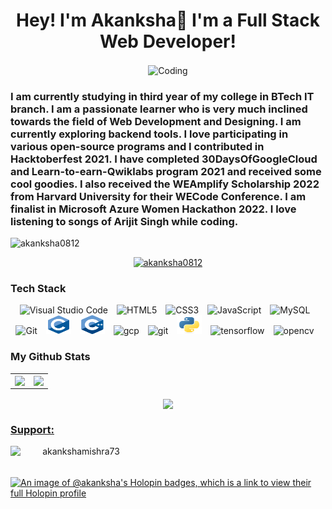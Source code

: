  <h1 align="center">Hey! I'm Akanksha👋  I'm a Full Stack Web Developer!</h1> 

<p align="center">
  <img align="center"  alt="Coding" width="300" src="https://cdn.dribbble.com/users/2704414/screenshots/7466903/media/b08ab576316bd4582fef189f471cd9e5.gif">
</p>

<h3> I am currently studying in third year of my college in BTech IT branch. I am a passionate learner who is very much inclined towards the field of Web Development and Designing. I am currently exploring backend tools. I love participating in various open-source programs and I contributed in Hacktoberfest 2021. I have completed 30DaysOfGoogleCloud and Learn-to-earn-Qwiklabs program 2021 and received some cool goodies. I also received the WEAmplify Scholarship 2022 from Harvard University for their WECode Conference. I am finalist in Microsoft Azure Women Hackathon 2022. I love listening to songs of Arijit Singh while coding.</h3>

<p align="left"> <img src="https://komarev.com/ghpvc/?username=akanksha0812&label=Profile%20views&color=0e75b6&style=flat" alt="akanksha0812" /> </p>

<p align="center"> <a href="https://github.com/ryo-ma/github-profile-trophy"><img src="https://github-profile-trophy.vercel.app/?username=akanksha0812" alt="akanksha0812" /></a> </p>

<h3> Tech Stack </h3>
<p align="center">
<img  alt="Visual Studio Code" height="30" width="40" src="https://cdn.jsdelivr.net/gh/devicons/devicon/icons/vscode/vscode-original.svg" style="padding-right:10px;" />
<img alt="HTML5" height="30" width="40" src="https://cdn.jsdelivr.net/gh/devicons/devicon/icons/html5/html5-original.svg" style="padding-right:10px;" />
<img alt="CSS3" height="30" width="40" src="https://cdn.jsdelivr.net/gh/devicons/devicon/icons/css3/css3-original.svg" style="padding-right:10px;" />
<img  alt="JavaScript" height="30" width="40" src="https://cdn.jsdelivr.net/gh/devicons/devicon/icons/javascript/javascript-original.svg" style="padding-right:10px;" />
<img  alt="MySQL" height="30" width="40" src="https://cdn.jsdelivr.net/gh/devicons/devicon/icons/mysql/mysql-original.svg" style="padding-right:10px;" />
<img  alt="Git" height="30" width="40" src="https://cdn.jsdelivr.net/gh/devicons/devicon/icons/git/git-original.svg" style="padding-right:10px;" />
<img  alt="c" height="30" width="40" src="https://raw.githubusercontent.com/devicons/devicon/master/icons/c/c-original.svg" style="padding-right:10px;" />
<img  alt="cplusplus" height="30" width="40" src="https://raw.githubusercontent.com/devicons/devicon/master/icons/cplusplus/cplusplus-original.svg" style="padding-right:10px;" />
<img  alt="gcp" height="30" width="40" src="https://www.vectorlogo.zone/logos/google_cloud/google_cloud-icon.svg" style="padding-right:10px;" />
<img  alt="git" height="30" width="40" src="https://www.vectorlogo.zone/logos/git-scm/git-scm-icon.svg" style="padding-right:10px;" />
<img alt="python" height="30" width="40" src="https://raw.githubusercontent.com/devicons/devicon/master/icons/python/python-original.svg" style="padding-right:10px;" />
<img  alt="tensorflow" height="30" width="40" src="https://www.vectorlogo.zone/logos/tensorflow/tensorflow-icon.svg" style="padding-right:10px;" />
<img alt="opencv" height="30" width="40" src="https://www.vectorlogo.zone/logos/opencv/opencv-icon.svg" style="padding-right:10px;" />
<br>
</p>

<h3>My Github Stats </h3>

 <table border = "0">
  <tr>
 <a href="https://github.com/akanksha0812/github-readme-stats">
  <td><img align="center" src="https://github-readme-stats.vercel.app/api?username=akanksha0812&show_icons=true&locale=en" />
</a>

<a href="https://github.com/akanksha0812/github-readme-stats">
  <td><img align="center" src="https://github-readme-streak-stats.herokuapp.com/?user=akanksha0812&" />
</a>
    </tr>
</table>
<p align = "center">
<img align="center" src="https://github-readme-stats.vercel.app/api/top-langs?username=akanksha0812&show_icons=true&locale=en&layout=compact" />
 


<h3 align="left">Support:</h3>
<p align="center"><a href="https://ko-fi.com/akankshamishra73"> <img align="left" src="https://cdn.ko-fi.com/cdn/kofi3.png?v=3" height="50" width="210" alt="akankshamishra73" /></a></p><br><br>
</p> 

[![An image of @akanksha's Holopin badges, which is a link to view their full Holopin profile](https://holopin.me/akanksha)](https://holopin.io/@akanksha)


<p align = "center">
